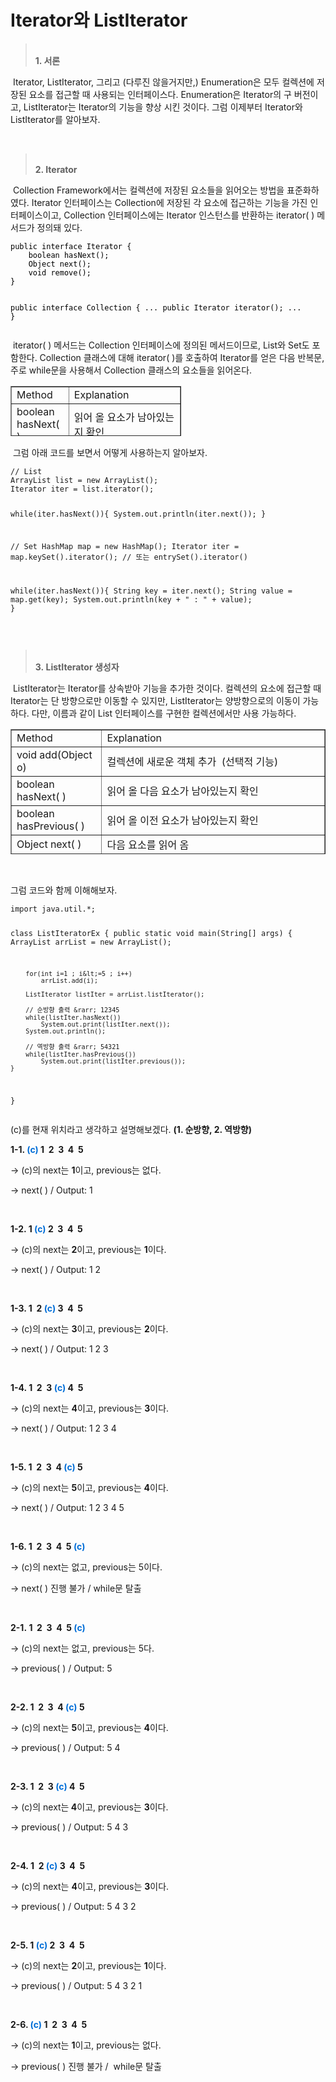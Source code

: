 # Iterator와 ListIterator

<blockquote data-ke-style="style2"><span><b><br />1. 서론</b></span></blockquote>
<p data-ke-size="size16">&nbsp;Iterator, ListIterator, 그리고 (다루진 않을거지만,) Enumeration은 모두 컬렉션에 저장된 요소를 접근할 때 사용되는 인터페이스다. Enumeration은 Iterator의 구 버전이고, ListIterator는 Iterator의 기능을 향상 시킨 것이다. 그럼 이제부터 Iterator와 ListIterator를 알아보자.&nbsp;</p>
<p data-ke-size="size16">&nbsp;</p>
<blockquote data-ke-style="style2"><span><b><br />2. Iterator</b></span></blockquote>
<p data-ke-size="size16">&nbsp;Collection Framework에서는 컬렉션에 저장된 요소들을 읽어오는 방법을 표준화하였다. Iterator 인터페이스는 Collection에 저장된 각 요소에 접근하는 기능을 가진 인터페이스이고, Collection 인터페이스에는 Iterator 인스턴스를 반환하는 iterator( ) 메서드가 정의돼 있다.</p>
<pre id="code_1636431423890" class="java" style="overflow: auto; margin: 0px; padding: 0px; word-break: break-all; white-space: pre-wrap; overflow-wrap: break-word; color: #000000; font-style: normal; font-variant-ligatures: normal; font-variant-caps: normal; font-weight: 400; letter-spacing: normal; orphans: 2; text-align: start; text-indent: 0px; text-transform: none; widows: 2; word-spacing: 0px; -webkit-text-stroke-width: 0px; text-decoration-thickness: initial; text-decoration-style: initial; text-decoration-color: initial;" data-ke-language="java" data-ke-type="codeblock"><code>public interface Iterator {
    boolean hasNext();
    Object next();
    void remove();
}

public interface Collection {
    ...
    public Iterator iterator();
    ...
}</code></pre>
<p data-ke-size="size16">&nbsp;iterator( ) 메서드는 Collection 인터페이스에 정의된 메서드이므로, List와 Set도 포함한다. Collection 클래스에 대해 iterator( )를 호출하여 Iterator를 얻은 다음 반복문, 주로 while문을 사용해서 Collection 클래스의 요소들을 읽어온다.</p>
<table style="border-collapse: collapse; width: 54.1861%; height: 80px;" border="1" data-ke-align="alignLeft" data-ke-style="style12">
<tbody>
<tr style="height: 20px;">
<td style="width: 34.0067%; height: 20px;">Method</td>
<td style="width: 65.9933%; height: 20px;">Explanation</td>
</tr>
<tr style="height: 20px;">
<td style="width: 34.0067%; height: 20px;">boolean hasNext( )</td>
<td style="width: 65.9933%; height: 20px;">읽어 올 요소가 남아있는지 확인</td>
</tr>
<tr style="height: 20px;">
<td style="width: 34.0067%; height: 20px;">Object next( )</td>
<td style="width: 65.9933%; height: 20px;">다음 요소를 읽음</td>
</tr>
<tr style="height: 20px;">
<td style="width: 34.0067%; height: 20px;">void remove( )</td>
<td style="width: 65.9933%; height: 20px;">next( )로 읽어 온 요소 삭제 (선택적 기능)</td>
</tr>
</tbody>
</table>
<p data-ke-size="size16">&nbsp;그럼 아래 코드를 보면서 어떻게 사용하는지 알아보자.</p>
<pre id="code_1636433163174" class="java" data-ke-language="java" data-ke-type="codeblock"><code>// List
ArrayList list = new ArrayList();
Iterator iter = list.iterator();

while(iter.hasNext()){
	System.out.println(iter.next());
}

// Set
HashMap map = new HashMap();
Iterator iter = map.keySet().iterator(); // 또는 entrySet().iterator()

while(iter.hasNext()){
	String key = iter.next();
	String value = map.get(key);
    System.out.println(key + " : " + value);
}</code></pre>
<p data-ke-size="size16">&nbsp;</p>
<blockquote data-ke-style="style2"><br /><span><b>3.<span>&nbsp;</span><b>ListIterator 생성자</b></b></span></blockquote>
<p data-ke-size="size16">&nbsp;ListIterator는 Iterator를 상속받아 기능을 추가한 것이다. 컬렉션의 요소에 접근할 때 Iterator는 단 방향으로만 이동할 수 있지만, ListIterator는 양방향으로의 이동이 가능하다. 다만, 이름과 같이 List 인터페이스를 구현한 컬렉션에서만 사용 가능하다.</p>
<table style="border-collapse: collapse; width: 100%; height: 200px;" border="1" data-ke-align="alignLeft" data-ke-style="style12">
<tbody>
<tr style="height: 20px;">
<td style="width: 28.8372%; height: 20px;">Method</td>
<td style="width: 71.1628%; height: 20px;">Explanation</td>
</tr>
<tr style="height: 20px;">
<td style="width: 28.8372%; height: 20px;">void add(Object o)</td>
<td style="width: 71.1628%; height: 20px;">컬렉션에 새로운 객체 추가&nbsp; (선택적 기능)</td>
</tr>
<tr style="height: 20px;">
<td style="width: 28.8372%; height: 20px;">boolean hasNext( )</td>
<td style="width: 71.1628%; height: 20px;">읽어 올 다음 요소가 남아있는지 확인</td>
</tr>
<tr style="height: 20px;">
<td style="width: 28.8372%; height: 20px;">boolean hasPrevious( )</td>
<td style="width: 71.1628%; height: 20px;">읽어 올 이전 요소가 남아있는지 확인</td>
</tr>
<tr style="height: 20px;">
<td style="width: 28.8372%; height: 20px;">Object next( )</td>
<td style="width: 71.1628%; height: 20px;">다음 요소를 읽어 옴</td>
</tr>
<tr style="height: 20px;">
<td style="width: 28.8372%; height: 20px;">Object previous( )</td>
<td style="width: 71.1628%; height: 20px;">이전 요소를 읽어 옴</td>
</tr>
<tr style="height: 20px;">
<td style="width: 28.8372%; height: 20px;">int nextIndex( )</td>
<td style="width: 71.1628%; height: 20px;">다음 요소의 index 반환</td>
</tr>
<tr style="height: 20px;">
<td style="width: 28.8372%; height: 20px;">int previousIndex( )</td>
<td style="width: 71.1628%; height: 20px;">이전 요소의 index 반환</td>
</tr>
<tr style="height: 20px;">
<td style="width: 28.8372%; height: 20px;">void remove( )</td>
<td style="width: 71.1628%; height: 20px;">next( ) 또는 previous( )로 읽어 온 요소 삭제 (선택적 기능)</td>
</tr>
<tr style="height: 20px;">
<td style="width: 28.8372%; height: 20px;">void set(Object o)</td>
<td style="width: 71.1628%; height: 20px;">next( ) 또는 previous( )로 읽어 온 요소를 지정된 객체로 변경</td>
</tr>
</tbody>
</table>
<p data-ke-size="size16">&nbsp;</p>
<p data-ke-size="size16">그럼 코드와 함께 이해해보자.</p>
<pre id="code_1636436648521" class="java" data-ke-language="java" data-ke-type="codeblock"><code>import java.util.*;

class ListIteratorEx {
    public static void main(String[] args) {
        ArrayList arrList = new ArrayList();
        
        for(int i=1 ; i&lt;=5 ; i++)
        	arrList.add(i);
        
        ListIterator listIter = arrList.listIterator();
        
        // 순방향 출력 &rarr; 12345
        while(listIter.hasNext())
        	System.out.print(listIter.next());
        System.out.println();
        
        // 역방향 출력 &rarr; 54321
        while(listIter.hasPrevious())
        	System.out.print(listIter.previous());
    }
}</code></pre>
<p data-ke-size="size16">(c)를 현재 위치라고 생각하고 설명해보겠다. <b>(1. 순방향, 2. 역방향)</b></p>
<p data-ke-size="size16"><b>1-1. <span style="color: #006dd7;">(c)</span> 1&nbsp; 2&nbsp; 3&nbsp; 4&nbsp; 5</b></p>
<p data-ke-size="size16">&rarr; (c)의 next는 <b>1</b>이고, previous는 없다.</p>
<p data-ke-size="size16">&rarr; next( ) / Output: 1</p>
<p data-ke-size="size16">&nbsp;</p>
<p data-ke-size="size16"><b><b>1-</b>2. 1 <span style="color: #006dd7;"><b>(c)</b></span> 2&nbsp; 3&nbsp; 4&nbsp; 5</b></p>
<p data-ke-size="size16">&rarr; (c)의 next는<span>&nbsp;</span><b>2</b>이고, previous는 <b>1</b>이다.</p>
<p data-ke-size="size16">&rarr; next( ) / Output: 1 2</p>
<p data-ke-size="size16">&nbsp;</p>
<p data-ke-size="size16"><b><b>1-</b>3. 1<span> </span><span>&nbsp;</span>2 <span style="color: #006dd7;"><b><b>(c)</b></b></span> 3&nbsp; 4&nbsp; 5</b></p>
<p data-ke-size="size16">&rarr; (c)의 next는<span>&nbsp;</span><b>3</b>이고, previous는<span>&nbsp;</span><b>2</b>이다.</p>
<p data-ke-size="size16">&rarr; next( ) / Output: 1 2 3</p>
<p data-ke-size="size16">&nbsp;</p>
<p data-ke-size="size16"><b><b>1-</b>4. 1<span><span>&nbsp;</span></span><span>&nbsp;</span>2<span> </span><span>&nbsp;</span>3 <span style="color: #006dd7;"><b><b><b>(c)</b></b></b></span> 4&nbsp; 5</b></p>
<p data-ke-size="size16">&rarr; (c)의 next는<span>&nbsp;</span><b>4</b>이고, previous는<span>&nbsp;</span><b>3</b>이다.</p>
<p data-ke-size="size16">&rarr; next( ) / Output: 1 2 3 4</p>
<p data-ke-size="size16">&nbsp;</p>
<p data-ke-size="size16"><b><b>1-</b>5. 1<span><span>&nbsp;</span></span><span>&nbsp;</span>2<span><span>&nbsp;</span></span><span>&nbsp;</span>3<span> </span><span>&nbsp;</span>4 <b><span style="color: #006dd7;"><b><b><b>(c)</b></b></b></span></b> 5</b></p>
<p data-ke-size="size16">&rarr; (c)의 next는<span>&nbsp;</span><b>5</b>이고, previous는<span>&nbsp;</span><b>4</b>이다.</p>
<p data-ke-size="size16">&rarr; next( ) / Output: 1 2 3 4 5</p>
<p data-ke-size="size16">&nbsp;</p>
<p data-ke-size="size16"><b><b>1-</b>6. 1<span><span>&nbsp;</span></span><span>&nbsp;</span>2<span><span>&nbsp;</span></span><span>&nbsp;</span>3<span><span>&nbsp;</span></span><span>&nbsp;</span>4<span> </span><span>&nbsp;</span>5 <b><b><span style="color: #006dd7;"><b><b><b>(c)</b></b></b></span></b></b></b></p>
<p data-ke-size="size16">&rarr; (c)의 next는<span>&nbsp;</span>없고, previous는<span> 5</span>이다.</p>
<p data-ke-size="size16">&rarr; next( ) 진행 불가 / while문 탈출</p>
<p data-ke-size="size16">&nbsp;</p>
<p data-ke-size="size16"><b>2-1.<span>&nbsp;</span>1&nbsp; 2&nbsp; 3&nbsp; 4&nbsp; 5 <b><span style="color: #006dd7;">(c)</span></b></b></p>
<p data-ke-size="size16">&rarr; (c)의 next는 없고, previous는 5다.</p>
<p data-ke-size="size16">&rarr; previous( ) / Output: 5</p>
<p data-ke-size="size16">&nbsp;</p>
<p data-ke-size="size16"><b><b>2-</b>2. 1<span> </span><span>&nbsp;</span>2&nbsp; 3&nbsp; 4 <b><span style="color: #006dd7;"><b>(c)</b></span></b> 5</b></p>
<p data-ke-size="size16">&rarr; (c)의 next는<span>&nbsp;</span><b>5</b>이고, previous는<span>&nbsp;</span><b>4</b>이다.</p>
<p data-ke-size="size16">&rarr; previous( )<span>&nbsp;</span>/ Output: 5 4</p>
<p data-ke-size="size16">&nbsp;</p>
<p data-ke-size="size16"><b><b>2-</b>3. 1<span><span>&nbsp;</span></span><span>&nbsp;</span>2<span> </span><span>&nbsp;</span>3 <b><span style="color: #006dd7;"><b><b>(c)</b></b></span></b> 4&nbsp; 5</b></p>
<p data-ke-size="size16">&rarr; (c)의 next는<b><span> 4</span></b>이고, previous는<span>&nbsp;</span><b>3</b>이다.</p>
<p data-ke-size="size16">&rarr; previous( )<span>&nbsp;</span>/ Output: 5 4 3</p>
<p data-ke-size="size16">&nbsp;</p>
<p data-ke-size="size16"><b><b>2-</b>4. 1<span><span>&nbsp;</span></span><span>&nbsp;</span>2<span><span> <b><span style="color: #006dd7;"><b><b><b>(c)</b></b></b></span></b></span></span><span>&nbsp;</span>3<span> </span><span>&nbsp;</span>4&nbsp; 5</b></p>
<p data-ke-size="size16">&rarr; (c)의 next는<span>&nbsp;</span><b>4</b>이고, previous는<span>&nbsp;</span><b>3</b>이다.</p>
<p data-ke-size="size16">&rarr; previous( )<span>&nbsp;</span>/ Output: 5 4 3 2</p>
<p data-ke-size="size16">&nbsp;</p>
<p data-ke-size="size16"><b><b>2-</b>5. 1<span><span> <b><b><span style="color: #006dd7;"><b><b><b>(c)</b></b></b></span></b></b></span></span><span>&nbsp;</span>2<span><span>&nbsp;</span></span><span>&nbsp;</span>3<span><span>&nbsp;</span></span><span>&nbsp;</span>4<span> </span><span>&nbsp;</span>5</b></p>
<p data-ke-size="size16">&rarr; (c)의 next는<span>&nbsp;</span><b>2</b>이고, previous는<span>&nbsp;</span><b>1</b>이다.</p>
<p data-ke-size="size16">&rarr; previous( )<span>&nbsp;</span>/ Output: 5 4 3 2 1</p>
<p data-ke-size="size16">&nbsp;</p>
<p data-ke-size="size16"><b><b>2-6</b>. <b><b><b><span style="color: #006dd7;"><b><b><b>(c)</b></b></b></span></b></b></b> 1<span><span>&nbsp;</span></span><span>&nbsp;</span>2<span><span>&nbsp;</span></span><span>&nbsp;</span>3<span><span>&nbsp;</span></span><span>&nbsp;</span>4<span><span>&nbsp;</span></span><span>&nbsp;</span>5<span>&nbsp;</span></b></p>
<p data-ke-size="size16">&rarr; (c)의 next는<span>&nbsp;</span><b>1</b>이고, previous는<span><span>&nbsp;없</span></span>다.</p>
<p data-ke-size="size16">&rarr; previous( ) 진행 불가 /<span>&nbsp;</span> while문 탈출</p>